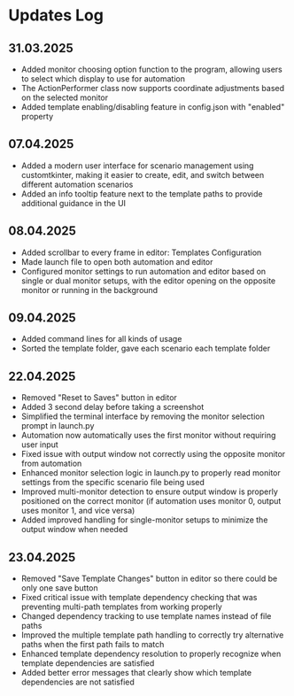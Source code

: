 # Updates Log

## 31.03.2025
- Added monitor choosing option function to the program, allowing users to select which display to use for automation
- The ActionPerformer class now supports coordinate adjustments based on the selected monitor
- Added template enabling/disabling feature in config.json with "enabled" property

## 07.04.2025
- Added a modern user interface for scenario management using customtkinter, making it easier to create, edit, and switch between different automation scenarios
- Added an info tooltip feature next to the template paths to provide additional guidance in the UI

## 08.04.2025
- Added scrollbar to every frame in editor: Templates Configuration
- Made launch file to open both automation and editor 
- Configured monitor settings to run automation and editor based on single or dual monitor setups, with the editor opening on the opposite monitor or running in the background

## 09.04.2025
- Added command lines for all kinds of usage
- Sorted the template folder, gave each scenario each template folder

## 22.04.2025
- Removed "Reset to Saves" button in editor
- Added 3 second delay before taking a screenshot
- Simplified the terminal interface by removing the monitor selection prompt in launch.py
- Automation now automatically uses the first monitor without requiring user input
- Fixed issue with output window not correctly using the opposite monitor from automation
- Enhanced monitor selection logic in launch.py to properly read monitor settings from the specific scenario file being used
- Improved multi-monitor detection to ensure output window is properly positioned on the correct monitor (if automation uses monitor 0, output uses monitor 1, and vice versa)
- Added improved handling for single-monitor setups to minimize the output window when needed

## 23.04.2025
- Removed "Save Template Changes" button in editor so there could be only one save button
- Fixed critical issue with template dependency checking that was preventing multi-path templates from working properly
- Changed dependency tracking to use template names instead of file paths
- Improved the multiple template path handling to correctly try alternative paths when the first path fails to match
- Enhanced template dependency resolution to properly recognize when template dependencies are satisfied
- Added better error messages that clearly show which template dependencies are not satisfied